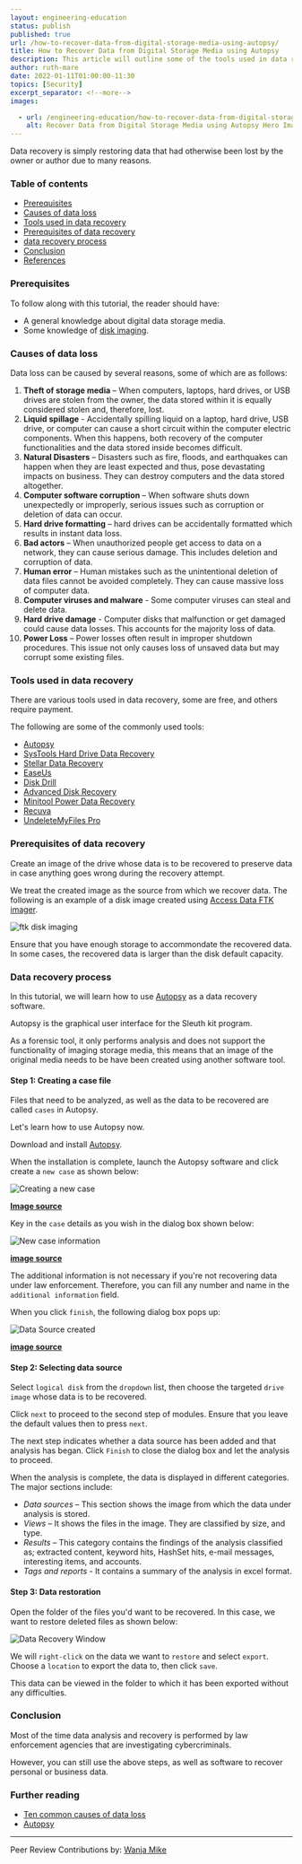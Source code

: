 ```yaml
---
layout: engineering-education
status: publish
published: true
url: /how-to-recover-data-from-digital-storage-media-using-autopsy/
title: How to Recover Data from Digital Storage Media using Autopsy
description: This article will outline some of the tools used in data recovery. It will also discuss how to recover deleted files using Autopsy.
author: ruth-mare
date: 2022-01-11T01:00:00-11:30
topics: [Security]
excerpt_separator: <!--more-->
images:

  - url: /engineering-education/how-to-recover-data-from-digital-storage-media-using-autopsy/hero.jpg
    alt: Recover Data from Digital Storage Media using Autopsy Hero Image
---
```

Data recovery is simply restoring data that had otherwise been lost by the owner or author due to many reasons.
<!--more-->
### Table of contents
- [Prerequisites](#prerequisites)
- [Causes of data loss](#causes-of-data-loss)
- [Tools used in data recovery](#tools-used-in-data-recovery)
- [Prerequisites of data recovery](#prerequisites-of-data-recovery)
- [data recovery process](#data-recovery-process)
- [Conclusion](#conclusion)
- [References](#references)

### Prerequisites
To follow along with this tutorial, the reader should have:
- A general knowledge about digital data storage media.
- Some knowledge of [disk imaging](https://www.easeus.com/backup-recovery/disk-imaging.html).


### Causes of data loss
Data loss can be caused by several reasons, some of which are as follows:

1. **Theft of storage media** – When computers, laptops, hard drives, or USB drives are stolen from the owner, the data stored within it is equally considered stolen and, therefore, lost.
2. **Liquid spillage** - Accidentally spilling liquid on a laptop, hard drive, USB drive, or computer can cause a short circuit within the computer electric components. When this happens, both recovery of the computer functionalities and the data stored inside becomes difficult.
3. **Natural Disasters** – Disasters such as fire, floods, and earthquakes can happen when they are least expected and thus, pose devastating impacts on business. They can destroy computers and the data stored altogether.
4. **Computer software corruption** – When software shuts down unexpectedly or improperly, serious issues such as corruption or deletion of data can occur.
5. **Hard drive formatting** – hard drives can be accidentally formatted which results in instant data loss.
6. **Bad actors** – When unauthorized people get access to data on a network, they can cause serious damage. This includes deletion and corruption of data.
7. **Human error** – Human mistakes such as the unintentional deletion of data files cannot be avoided completely. They can cause massive loss of computer data.
8. **Computer viruses and malware** - Some computer viruses can steal and delete data.
9. **Hard drive damage** - Computer disks that malfunction or get damaged could cause data losses. This accounts for the majority loss of data.
10. **Power Loss** – Power losses often result in improper shutdown procedures. This issue not only causes loss of unsaved data but may corrupt some existing files.

### Tools used in data recovery
There are various tools used in data recovery, some are free, and others require payment.

The following are some of the commonly used tools:
- [Autopsy](https://www.autopsy.com/)
- [SysTools Hard Drive Data Recovery](https://www.systoolsgroup.com/hard-drive-data-recovery.html)
- [Stellar Data Recovery](https://www.stellarinfo.com/)
- [EaseUs](https://www.easeus.com/)
- [Disk Drill](https://www.cleverfiles.com/data-recovery-software.html)
- [Advanced Disk Recovery](https://www.systweak.com/advanced-disk-recovery)
- [Minitool Power Data Recovery](https://www.minitool.com/data-recovery-software/free-for-windows.html)
- [Recuva](https://www.ccleaner.com/recuva)
- [UndeleteMyFiles Pro](https://download.cnet.com/UndeleteMyFiles-Pro/3000-2248_4-10807826.html)

### Prerequisites of data recovery
Create an image of the drive whose data is to be recovered to preserve data in case anything goes wrong during the recovery attempt.

We treat the created image as the source from which we recover data. The following is an example of a disk image created using [Access Data FTK imager](https://accessdata.com/product-download/ftk-imager-version-4-5).

![ftk disk imaging](/how-to-recover-data-from-digital-storage-media-using-autopsy/ftk-imaging.jpg)

Ensure that you have enough storage to accommondate the recovered data. In some cases, the recovered data is larger than the disk default capacity.

### Data recovery process
In this tutorial, we will learn how to use [Autopsy](https://www.autopsy.com/) as a data recovery software.

Autopsy is the graphical user interface for the Sleuth kit program.

As a forensic tool, it only performs analysis and does not support the functionality of imaging storage media, this means that an image of the original media needs to be have been created using another software tool.

#### Step 1: Creating a case file
Files that need to be analyzed, as well as the data to be recovered are called `cases` in Autopsy.

Let's learn how to use Autopsy now.

Download and install [Autopsy](https://www.autopsy.com/).

When the installation is complete, launch the Autopsy software and click create a `new case` as shown below:

![Creating a new case](/how-to-recover-data-from-digital-storage-media-using-autopsy/create-new-case.jpg)

**[Image source](Sleuthkit.org)**

Key in the `case` details as you wish in the dialog box shown below:

![New case information](/how-to-recover-data-from-digital-storage-media-using-autopsy/new-case-info.jpg)

**[image source](sleuthkit.org)**

The additional information is not necessary if you're not recovering data under law enforcement. Therefore, you can fill any number and name in the `additional information` field.

When you click `finish`, the following dialog box pops up:

![Data Source created](/how-to-recover-data-from-digital-storage-media-using-autopsy/data-source.jpg)

**[image source](Datascience.foundation)**

#### Step 2: Selecting data source
Select `logical disk` from the `dropdown` list, then choose the targeted `drive image` whose data is to be recovered.

Click `next` to proceed to the second step of modules. Ensure that you leave the default values then to press `next`.

The next step indicates whether a data source has been added and that analysis has began. Click `Finish` to close the dialog box and let the analysis to proceed.

When the analysis is complete, the data is displayed in different categories. The major sections include:

- *Data sources* – This section shows the image from which the data under analysis is stored.
- *Views* – It shows the files in the image. They are classified by size, and type.
- *Results* – This category contains the findings of the analysis classified as; extracted content, keyword hits, HashSet hits, e-mail messages, interesting items, and accounts.
- *Tags and reports* - It contains a summary of the analysis in excel format.

#### Step 3: Data restoration
Open the folder of the files you'd want to be recovered. In this case, we want to restore deleted files as shown below:

![Data Recovery Window](/how-to-recover-data-from-digital-storage-media-using-autopsy/data-recovery.jpg)

We will `right-click` on the data we want to `restore` and select `export`. Choose a `location` to export the data to, then click `save`.

This data can be viewed in the folder to which it has been exported without any difficulties.

### Conclusion
Most of the time data analysis and recovery is performed by law enforcement agencies that are investigating cybercriminals.

However, you can still use the above steps, as well as software to recover personal or business data.

### Further reading
- [Ten common causes of data loss](https://consoltech.com/blog/10-common-causes-of-data-loss/)
- [Autopsy](sleuthkit.org)

---
Peer Review Contributions by: [Wanja Mike](/engineering-education/authors/michael-barasa/)
